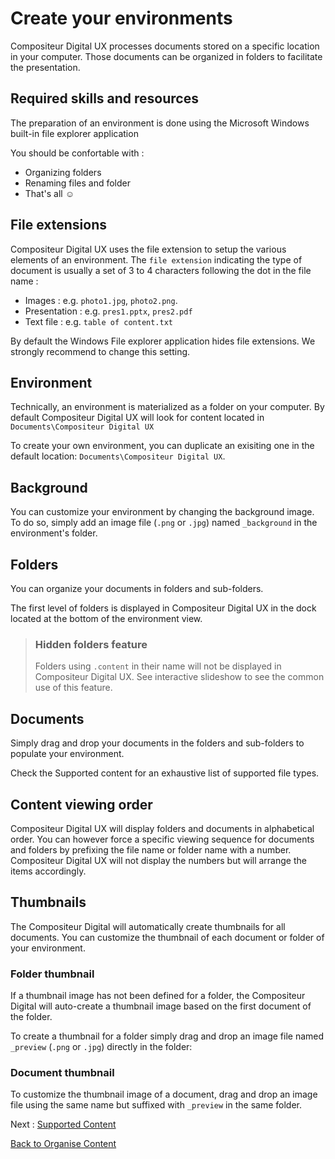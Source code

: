 # Create your environments

Compositeur Digital UX processes documents stored on a specific location in your computer. Those documents can be organized in folders to facilitate the presentation.

## Required skills and resources

The preparation of an environment is done using the Microsoft Windows built-in file explorer application

You should be confortable with : 

- Organizing folders 
- Renaming files and folder
- That's all :relaxed:

## File extensions

Compositeur Digital UX uses the file extension to setup the various elements of an environment.  The `file extension` indicating the type of document is usually a set of 3 to 4 characters following the dot in the file name :

- Images : e.g. `photo1.jpg`, `photo2.png`.
- Presentation : e.g. `pres1.pptx`, `pres2.pdf`
- Text file : e.g. `table of content.txt`

By default the Windows File explorer application hides file extensions. We strongly recommend to change this setting.

## Environment

Technically, an environment is materialized as a folder on your computer. By default Compositeur Digital UX will look for content located in `Documents\Compositeur Digital UX`

To create your own environment, you can duplicate an exisiting one in the default location: `Documents\Compositeur Digital UX`.

## Background

You can customize your environment by changing the background image. To do so, simply add an image file (`.png` or `.jpg`) named `_background` in the environment's folder.

## Folders

You can organize your documents in folders and sub-folders. 

The first level of folders is displayed in Compositeur Digital UX in the dock located at the bottom of the environment view. 

>### <a name="contentFolder"></a> Hidden folders feature
>
>Folders using `.content` in their name will not be displayed in Compositeur Digital UX.
>See interactive slideshow to see the common use of this feature.

## Documents

Simply drag and drop your documents in the folders and sub-folders to populate your environment.

Check the Supported content for an exhaustive list of supported file types.

## Content viewing order

Compositeur Digital UX will display folders and documents in alphabetical order. You can however force a specific viewing sequence for documents and folders by prefixing the file name or folder name with a number. Compositeur Digital UX will not display the numbers but will arrange the items accordingly.

## Thumbnails 

The Compositeur Digital will automatically create thumbnails for all documents. You can customize the thumbnail of each document or folder of your environment.

### Folder thumbnail

If a thumbnail image has not been defined for a folder, the Compositeur Digital will auto-create a thumbnail image based on the first document of the folder.

To create a thumbnail for a folder simply drag and drop an image file named `_preview` (`.png` or `.jpg`) directly in the folder:

### Document thumbnail

To customize the thumbnail image of a document, drag and drop an image file using the same name but suffixed with `_preview` in the same folder.

Next : [Supported Content](supported_content/index.md)

[Back to Organise Content](index.md)
